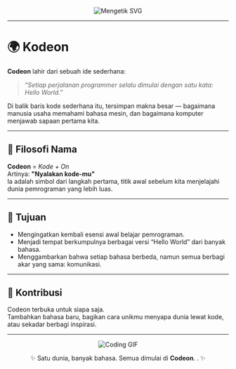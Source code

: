 <!-- Spanduk / Header -->
<p align="center">
  <img src="https://readme-typing-svg.herokuapp.com?font=Fira+Code&size=28&duration=3000&pause=1000&color=00CFFF&center=true&vCenter=true&width=600&lines=👋+Welcome+to+Codeon;🚀+Your+First+Step+in+Programming;💻+Hello+World+Across+Languages" alt=" Mengetik SVG " />
</p>

---

# 🌍 Kodeon

**Codeon** lahir dari sebuah ide sederhana: 
> *“Setiap perjalanan programmer selalu dimulai dengan satu kata: Hello World.”*  

Di balik baris kode sederhana itu, tersimpan makna besar — bagaimana manusia usaha memahami bahasa mesin, dan bagaimana komputer menjawab sapaan pertama kita.

---

## 📖 Filosofi Nama
**Codeon** = *Kode + On*  
Artinya: **"Nyalakan kode-mu"**  
Ia adalah simbol dari langkah pertama, titik awal sebelum kita menjelajahi dunia pemrograman yang lebih luas.

---

## 🎯 Tujuan
- Mengingatkan kembali esensi awal belajar pemrograman. 
- Menjadi tempat berkumpulnya berbagai versi “Hello World” dari banyak bahasa. 
- Menggambarkan bahwa setiap bahasa berbeda, namun semua berbagi akar yang sama: komunikasi. 

---

## 🤝 Kontribusi
Codeon terbuka untuk siapa saja.  
Tambahkan bahasa baru, bagikan cara unikmu menyapa dunia lewat kode, atau sekadar berbagi inspirasi. 

---

<p align="center">
  <img src="https://media.giphy.com/media/26tn33aiTi1jkl6H6/giphy.gif" lebar="400" alt=" Coding GIF "/>
</p>

<p align="center">✨ Satu dunia, banyak bahasa. Semua dimulai di <b>Codeon</b>. . ✨</p>
